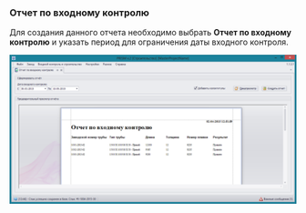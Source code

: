 ﻿### Отчет по входному контролю

Для создания данного отчета необходимо выбрать **Отчет по входному контролю** и указать период для ограничения даты входного контроля.
 


![_report_incoming_inspection.png](_report_incoming_inspection.png "")
